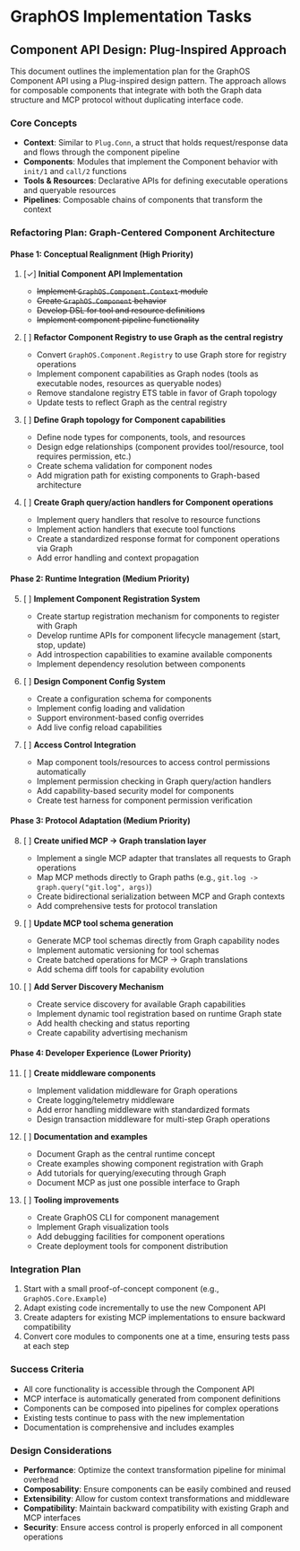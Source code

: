 # GraphOS Implementation Tasks

## Component API Design: Plug-Inspired Approach

This document outlines the implementation plan for the GraphOS Component API using a Plug-inspired design pattern. The approach allows for composable components that integrate with both the Graph data structure and MCP protocol without duplicating interface code.

### Core Concepts

- **Context**: Similar to `Plug.Conn`, a struct that holds request/response data and flows through the component pipeline
- **Components**: Modules that implement the Component behavior with `init/1` and `call/2` functions
- **Tools & Resources**: Declarative APIs for defining executable operations and queryable resources
- **Pipelines**: Composable chains of components that transform the context

### Refactoring Plan: Graph-Centered Component Architecture

#### Phase 1: Conceptual Realignment (High Priority)

1. [✓] **Initial Component API Implementation**
   - ~~Implement `GraphOS.Component.Context` module~~
   - ~~Create `GraphOS.Component` behavior~~
   - ~~Develop DSL for tool and resource definitions~~
   - ~~Implement component pipeline functionality~~

2. [ ] **Refactor Component Registry to use Graph as the central registry**
   - Convert `GraphOS.Component.Registry` to use Graph store for registry operations
   - Implement component capabilities as Graph nodes (tools as executable nodes, resources as queryable nodes)
   - Remove standalone registry ETS table in favor of Graph topology
   - Update tests to reflect Graph as the central registry

3. [ ] **Define Graph topology for Component capabilities**
   - Define node types for components, tools, and resources
   - Design edge relationships (component provides tool/resource, tool requires permission, etc.)
   - Create schema validation for component nodes
   - Add migration path for existing components to Graph-based architecture

4. [ ] **Create Graph query/action handlers for Component operations**
   - Implement query handlers that resolve to resource functions
   - Implement action handlers that execute tool functions 
   - Create a standardized response format for component operations via Graph
   - Add error handling and context propagation

#### Phase 2: Runtime Integration (Medium Priority)

5. [ ] **Implement Component Registration System**
   - Create startup registration mechanism for components to register with Graph
   - Develop runtime APIs for component lifecycle management (start, stop, update)
   - Add introspection capabilities to examine available components
   - Implement dependency resolution between components

6. [ ] **Design Component Config System**
   - Create a configuration schema for components
   - Implement config loading and validation
   - Support environment-based config overrides
   - Add live config reload capabilities

7. [ ] **Access Control Integration**
   - Map component tools/resources to access control permissions automatically
   - Implement permission checking in Graph query/action handlers
   - Add capability-based security model for components
   - Create test harness for component permission verification

#### Phase 3: Protocol Adaptation (Medium Priority)

8. [ ] **Create unified MCP -> Graph translation layer**
   - Implement a single MCP adapter that translates all requests to Graph operations
   - Map MCP methods directly to Graph paths (e.g., `git.log -> graph.query("git.log", args)`)
   - Create bidirectional serialization between MCP and Graph contexts
   - Add comprehensive tests for protocol translation

9. [ ] **Update MCP tool schema generation**
   - Generate MCP tool schemas directly from Graph capability nodes
   - Implement automatic versioning for tool schemas
   - Create batched operations for MCP -> Graph translations
   - Add schema diff tools for capability evolution

10. [ ] **Add Server Discovery Mechanism**
    - Create service discovery for available Graph capabilities
    - Implement dynamic tool registration based on runtime Graph state
    - Add health checking and status reporting
    - Create capability advertising mechanism

#### Phase 4: Developer Experience (Lower Priority)

11. [ ] **Create middleware components**
    - Implement validation middleware for Graph operations
    - Create logging/telemetry middleware
    - Add error handling middleware with standardized formats
    - Design transaction middleware for multi-step Graph operations

12. [ ] **Documentation and examples**
    - Document Graph as the central runtime concept
    - Create examples showing component registration with Graph
    - Add tutorials for querying/executing through Graph
    - Document MCP as just one possible interface to Graph

13. [ ] **Tooling improvements**
    - Create GraphOS CLI for component management
    - Implement Graph visualization tools
    - Add debugging facilities for component operations
    - Create deployment tools for component distribution

### Integration Plan

1. Start with a small proof-of-concept component (e.g., `GraphOS.Core.Example`)
2. Adapt existing code incrementally to use the new Component API
3. Create adapters for existing MCP implementations to ensure backward compatibility
4. Convert core modules to components one at a time, ensuring tests pass at each step

### Success Criteria

- All core functionality is accessible through the Component API
- MCP interface is automatically generated from component definitions
- Components can be composed into pipelines for complex operations
- Existing tests continue to pass with the new implementation
- Documentation is comprehensive and includes examples

### Design Considerations

- **Performance**: Optimize the context transformation pipeline for minimal overhead
- **Composability**: Ensure components can be easily combined and reused
- **Extensibility**: Allow for custom context transformations and middleware
- **Compatibility**: Maintain backward compatibility with existing Graph and MCP interfaces
- **Security**: Ensure access control is properly enforced in all component operations